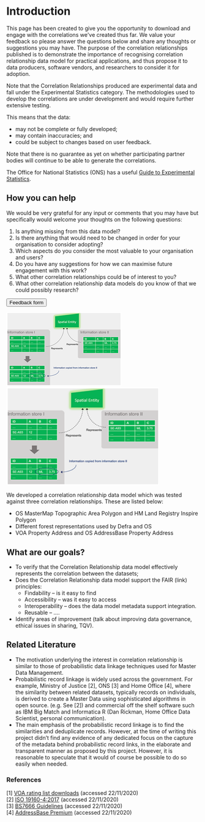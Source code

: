 # Introduction

This page has been created to give you the opportunity to download and engage with the correlations we've created thus far. We value your feedback so please answer the questions below and share any thoughts or suggestions you may have.
The purpose of the correlation relationships published is to demonstrate the importance of recognising correlation relationship data model for practical applications, and thus propose it to data producers, software vendors, and researchers to consider it for adoption.

Note that the Correlation Relationships produced are experimental data and fall under the Experimental Statistics category. The methodologies used to develop the correlations are under development and would require further extensive testing. 

This means that the data:
- may not be complete or fully developed;
- may contain inaccuracies; and
- could be subject to changes based on user feedback.

Note that there is no guarantee as yet on whether participating partner bodies will continue to be able to generate the correlations.

The Office for National Statistics (ONS) has a useful 
[Guide to Experimental Statistics](https://www.ons.gov.uk/methodology/methodologytopicsandstatisticalconcepts/guidetoexperimentalstatistics).


## How you can help

We would be very grateful for any input or comments that you may have but specifically would welcome your thoughts on the following questions:

1.	Is anything missing from this data model?
2.	Is there anything that would need to be changed in order for your organisation to consider adopting?
3.	Which aspects do you consider the most valuable to your organisation and users?
4.	Do you have any suggestions for how we can maximise future engagement with this work?
5.	What other correlation relationships could be of interest to you?
6.	What other correlation relationship data models do you know of that we could possibly research?

<a href="http://www.google.com/">
    <button>Feedback form</button>
</a>


![Correlation between different entities](https://github.com/Project-Correlation-Relationship/Correlation-Relationships/blob/main/docs/_media/Correlation%20between%20different%20entities.png)
<img src="https://github.com/Project-Correlation-Relationship/Correlation-Relationships/blob/main/docs/_media/Correlation%20between%20different%20entities.png" width="400" />

We developed a correlation relationship data model which was tested against three correlation relationships. These are listed below:
- OS MasterMap Topographic Area Polygon and HM Land Registry Inspire Polygon
- Different forest representations used by Defra and OS
- VOA Property Address and OS AddressBase Property Address
## What are our goals?
- To verify that the Correlation Relationship data model effectively represents the correlation between the datasets;
- Does the Correlation Relationship data model support the FAIR (link) principles:
    - Findability – is it easy to find
    - Accessibility – was it easy to access
    - Interoperability – does the data model metadata support integration. 
    - Reusable –  ….
- Identify areas of improvement (talk about improving data governance, ethical issues in sharing, TQV).
## Related Literature
- The motivation underlying the interest in correlation relationship is similar to those of probabilistic data linkage techniques used for Master Data Management. 
- Probabilistic record linkage is widely used across the government. For example, Ministry of Justice [2], ONS [3] and Home Office [4], where the similarity between related datasets, typically records on individuals, is derived to create a Master Data using sophisticated algorithms in open source. (e.g. See [2]) and commercial off the shelf software such as IBM Big Match and Informatica R (Dan Rickman, Home Office Data Scientist, personal communication).
- The main emphasis of the probabilistic record linkage is to find the similarities and deduplicate records. However, at the time of writing this project didn’t find any evidence of any dedicated focus on the capture of the metadata behind probabilistic record links, in the elaborate and transparent manner as proposed by this project. However, it is reasonable to speculate that it would of course be possible to do so easily when needed. 

### References
[1] [VOA rating list downloads](https://voaratinglists.blob.core.windows.net/html/rlidata.htm) (accessed 22/11/2020)
<br>[2] [ISO 19160-4:2017](https://www.iso.org/standard/64242.html) (accessed 22/11/2020)
<br>[3] [BS7666 Guidelines](https://www.agi.org.uk/agi-groups/standards-committee/bs7666-guidelines) (accessed 22/11/2020)
<br>[4] [AddressBase Premium](https://www.ordnancesurvey.co.uk/business-government/products/addressbase-premium) (accessed 22/11/2020)
